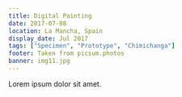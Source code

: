 ```yaml
---
title: Digital Painting
date: 2017-07-08
location: La Mancha, Spain
display_date: Jul 2017
tags: ["Specimen", "Prototype", "Chimichanga"]
footer: Taken from picsum.photos
banner: img11.jpg
---
```

Lorem ipsum dolor sit amet.

<!--more-->
